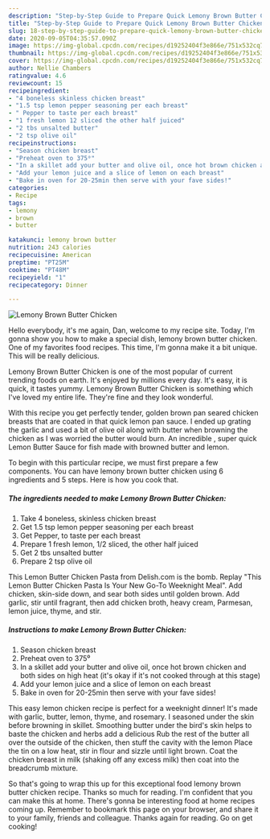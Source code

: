 ```yaml
---
description: "Step-by-Step Guide to Prepare Quick Lemony Brown Butter Chicken"
title: "Step-by-Step Guide to Prepare Quick Lemony Brown Butter Chicken"
slug: 18-step-by-step-guide-to-prepare-quick-lemony-brown-butter-chicken
date: 2020-09-05T04:35:57.090Z
image: https://img-global.cpcdn.com/recipes/d19252404f3e866e/751x532cq70/lemony-brown-butter-chicken-recipe-main-photo.jpg
thumbnail: https://img-global.cpcdn.com/recipes/d19252404f3e866e/751x532cq70/lemony-brown-butter-chicken-recipe-main-photo.jpg
cover: https://img-global.cpcdn.com/recipes/d19252404f3e866e/751x532cq70/lemony-brown-butter-chicken-recipe-main-photo.jpg
author: Nellie Chambers
ratingvalue: 4.6
reviewcount: 15
recipeingredient:
- "4 boneless skinless chicken breast"
- "1.5 tsp lemon pepper seasoning per each breast"
- " Pepper to taste per each breast"
- "1 fresh lemon 12 sliced the other half juiced"
- "2 tbs unsalted butter"
- "2 tsp olive oil"
recipeinstructions:
- "Season chicken breast"
- "Preheat oven to 375⁰"
- "In a skillet add your butter and olive oil, once hot brown chicken and both sides on high heat (it&#39;s okay if it&#39;s not cooked through at this stage)"
- "Add your lemon juice and a slice of lemon on each breast"
- "Bake in oven for 20-25min then serve with your fave sides!"
categories:
- Recipe
tags:
- lemony
- brown
- butter

katakunci: lemony brown butter 
nutrition: 243 calories
recipecuisine: American
preptime: "PT25M"
cooktime: "PT48M"
recipeyield: "1"
recipecategory: Dinner

---
```



![Lemony Brown Butter Chicken](https://img-global.cpcdn.com/recipes/d19252404f3e866e/751x532cq70/lemony-brown-butter-chicken-recipe-main-photo.jpg)

Hello everybody, it's me again, Dan, welcome to my recipe site. Today, I'm gonna show you how to make a special dish, lemony brown butter chicken. One of my favorites food recipes. This time, I'm gonna make it a bit unique. This will be really delicious.

Lemony Brown Butter Chicken is one of the most popular of current trending foods on earth. It's enjoyed by millions every day. It's easy, it is quick, it tastes yummy. Lemony Brown Butter Chicken is something which I've loved my entire life. They're fine and they look wonderful.

With this recipe you get perfectly tender, golden brown pan seared chicken breasts that are coated in that quick lemon pan sauce. I ended up grating the garlic and used a bit of olive oil along with butter when browning the chicken as I was worried the butter would burn. An incredible , super quick Lemon Butter Sauce for fish made with browned butter and lemon.


To begin with this particular recipe, we must first prepare a few components. You can have lemony brown butter chicken using 6 ingredients and 5 steps. Here is how you cook that.

<!--inarticleads1-->

##### The ingredients needed to make Lemony Brown Butter Chicken:

1. Take 4 boneless, skinless chicken breast
1. Get 1.5 tsp lemon pepper seasoning per each breast
1. Get  Pepper, to taste per each breast
1. Prepare 1 fresh lemon, 1/2 sliced, the other half juiced
1. Get 2 tbs unsalted butter
1. Prepare 2 tsp olive oil


This Lemon Butter Chicken Pasta from Delish.com is the bomb. Replay &#34;This Lemon Butter Chicken Pasta Is Your New Go-To Weeknight Meal&#34;. Add chicken, skin-side down, and sear both sides until golden brown. Add garlic, stir until fragrant, then add chicken broth, heavy cream, Parmesan, lemon juice, thyme, and stir. 

<!--inarticleads2-->

##### Instructions to make Lemony Brown Butter Chicken:

1. Season chicken breast
1. Preheat oven to 375⁰
1. In a skillet add your butter and olive oil, once hot brown chicken and both sides on high heat (it&#39;s okay if it&#39;s not cooked through at this stage)
1. Add your lemon juice and a slice of lemon on each breast
1. Bake in oven for 20-25min then serve with your fave sides!


This easy lemon chicken recipe is perfect for a weeknight dinner! It&#39;s made with garlic, butter, lemon, thyme, and rosemary. I seasoned under the skin before browning in skillet. Smoothing butter under the bird&#39;s skin helps to baste the chicken and herbs add a delicious Rub the rest of the butter all over the outside of the chicken, then stuff the cavity with the lemon Place the tin on a low heat, stir in flour and sizzle until light brown. Coat the chicken breast in milk (shaking off any excess milk) then coat into the breadcrumb mixture. 

So that's going to wrap this up for this exceptional food lemony brown butter chicken recipe. Thanks so much for reading. I'm confident that you can make this at home. There's gonna be interesting food at home recipes coming up. Remember to bookmark this page on your browser, and share it to your family, friends and colleague. Thanks again for reading. Go on get cooking!
